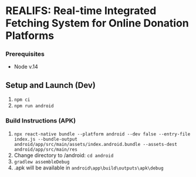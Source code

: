 # REALIFS: Real-time Integrated Fetching System for Online Donation Platforms

### Prerequisites
- Node v.14

## Setup and Launch (Dev)
1. `npm ci`
2. `npm run android`

### Build Instructions (APK)
1. `npx react-native bundle --platform android --dev false --entry-file index.js --bundle-output android/app/src/main/assets/index.android.bundle --assets-dest android/app/src/main/res`
2. Change directory to /android: `cd android`
3. `gradlew assembleDebug`
4. .apk will be available in `android\app\build\outputs\apk\debug`
